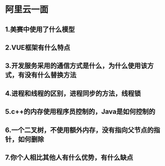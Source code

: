 # 阿里云一面

## 1.美赛中使用了什么模型

## 2.VUE框架有什么特点

## 3.开发服务采用的通信方式是什么，为什么使用该方式，有没有什么替换方法

## 4.进程和线程的区别，进程同步的方法，线程锁

## 5.c++的内存使用程序员控制的，Java是如何控制的

## 6.一个二叉树，不使用额外内存，没有指向父节点的指针，如何删除

## 7.你个人相比其他人有什么优势，有什么缺点
